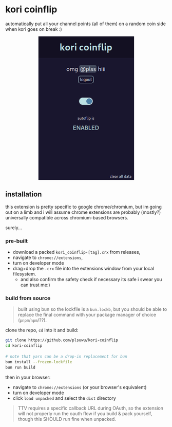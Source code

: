 # kori coinflip

automatically put all your channel points (all of them) on a random coin side when kori goes on break :)
<br/>
<p align="center">
  <img src="https://raw.githubusercontent.com/plsuwu/kori-coinflip/master/kori-screenshot.png" alt="koroinflip"/>
</p>

## installation

this extension is pretty specific to google chrome/chromium, but im going out on a limb and i will assume chrome 
extensions are probably (mostly?) universally compatible across chromium-based browsers. 

surely...

### pre-built

- download a packed `kori_coinflip-[tag].crx` from releases, 
- navigate to `chrome://extensions`,
- turn on developer mode
- drag+drop the `.crx` file into the extensions window from your local filesystem.
  - and also confirm the safety check if necessary its safe i swear you can trust me:)   

### build from source

> built using bun so the lockfile is a `bun.lockb`, but you should be able to replace the
> final command with your package manager of choice (`pnpm`/`npm`/??).

clone the repo, `cd` into it and build:

```bash
git clone https://github.com/plsuwu/kori-coinflip
cd kori-coinflip

# note that yarn can be a drop-in replacement for bun
bun install --frozen-lockfile
bun run build
```

then in your browser:
- navigate to `chrome://extensions` (or your browser's equivalent)
- turn on developer mode
- click `load unpacked` and select the `dist` directory 

> TTV requires a specific callback URL during OAuth, so the extension will not properly run the oauth flow
> if you build & pack yourself, though this SHOULD run fine when unpacked. 
